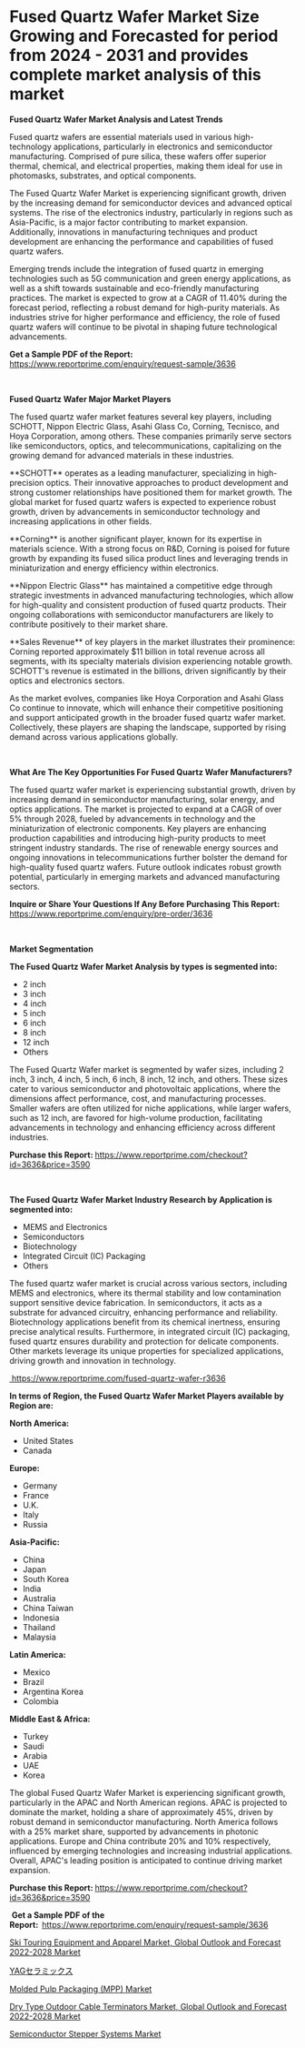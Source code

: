 <p><h1>Fused Quartz Wafer Market Size Growing and Forecasted for period from 2024 - 2031 and provides complete market analysis of this market</h1></p><p><strong>Fused Quartz Wafer Market Analysis and Latest Trends</strong></p>
<p><p>Fused quartz wafers are essential materials used in various high-technology applications, particularly in electronics and semiconductor manufacturing. Comprised of pure silica, these wafers offer superior thermal, chemical, and electrical properties, making them ideal for use in photomasks, substrates, and optical components. </p><p>The Fused Quartz Wafer Market is experiencing significant growth, driven by the increasing demand for semiconductor devices and advanced optical systems. The rise of the electronics industry, particularly in regions such as Asia-Pacific, is a major factor contributing to market expansion. Additionally, innovations in manufacturing techniques and product development are enhancing the performance and capabilities of fused quartz wafers.</p><p>Emerging trends include the integration of fused quartz in emerging technologies such as 5G communication and green energy applications, as well as a shift towards sustainable and eco-friendly manufacturing practices. The market is expected to grow at a CAGR of 11.40% during the forecast period, reflecting a robust demand for high-purity materials. As industries strive for higher performance and efficiency, the role of fused quartz wafers will continue to be pivotal in shaping future technological advancements.</p></p>
<p><strong>Get a Sample PDF of the Report:&nbsp;</strong> <a href="https://www.reportprime.com/enquiry/request-sample/3636">https://www.reportprime.com/enquiry/request-sample/3636</a></p>
<p>&nbsp;</p>
<p><strong>Fused Quartz Wafer Major Market Players</strong></p>
<p><p>The fused quartz wafer market features several key players, including SCHOTT, Nippon Electric Glass, Asahi Glass Co, Corning, Tecnisco, and Hoya Corporation, among others. These companies primarily serve sectors like semiconductors, optics, and telecommunications, capitalizing on the growing demand for advanced materials in these industries.</p><p>**SCHOTT** operates as a leading manufacturer, specializing in high-precision optics. Their innovative approaches to product development and strong customer relationships have positioned them for market growth. The global market for fused quartz wafers is expected to experience robust growth, driven by advancements in semiconductor technology and increasing applications in other fields.</p><p>**Corning** is another significant player, known for its expertise in materials science. With a strong focus on R&D, Corning is poised for future growth by expanding its fused silica product lines and leveraging trends in miniaturization and energy efficiency within electronics.</p><p>**Nippon Electric Glass** has maintained a competitive edge through strategic investments in advanced manufacturing technologies, which allow for high-quality and consistent production of fused quartz products. Their ongoing collaborations with semiconductor manufacturers are likely to contribute positively to their market share.</p><p>**Sales Revenue** of key players in the market illustrates their prominence: Corning reported approximately $11 billion in total revenue across all segments, with its specialty materials division experiencing notable growth. SCHOTT's revenue is estimated in the billions, driven significantly by their optics and electronics sectors.</p><p>As the market evolves, companies like Hoya Corporation and Asahi Glass Co continue to innovate, which will enhance their competitive positioning and support anticipated growth in the broader fused quartz wafer market. Collectively, these players are shaping the landscape, supported by rising demand across various applications globally.</p></p>
<p>&nbsp;</p>
<p><strong>What Are The Key Opportunities For Fused Quartz Wafer Manufacturers?</strong></p>
<p><p>The fused quartz wafer market is experiencing substantial growth, driven by increasing demand in semiconductor manufacturing, solar energy, and optics applications. The market is projected to expand at a CAGR of over 5% through 2028, fueled by advancements in technology and the miniaturization of electronic components. Key players are enhancing production capabilities and introducing high-purity products to meet stringent industry standards. The rise of renewable energy sources and ongoing innovations in telecommunications further bolster the demand for high-quality fused quartz wafers. Future outlook indicates robust growth potential, particularly in emerging markets and advanced manufacturing sectors.</p></p>
<p><strong>Inquire or Share Your Questions If Any Before Purchasing This Report:</strong> <a href="https://www.reportprime.com/enquiry/pre-order/3636">https://www.reportprime.com/enquiry/pre-order/3636</a></p>
<p>&nbsp;</p>
<p><strong>Market Segmentation</strong></p>
<p><strong>The Fused Quartz Wafer Market Analysis by types is segmented into:</strong></p>
<p><ul><li>2 inch</li><li>3 inch</li><li>4 inch</li><li>5 inch</li><li>6 inch</li><li>8 inch</li><li>12 inch</li><li>Others</li></ul></p>
<p><p>The Fused Quartz Wafer market is segmented by wafer sizes, including 2 inch, 3 inch, 4 inch, 5 inch, 6 inch, 8 inch, 12 inch, and others. These sizes cater to various semiconductor and photovoltaic applications, where the dimensions affect performance, cost, and manufacturing processes. Smaller wafers are often utilized for niche applications, while larger wafers, such as 12 inch, are favored for high-volume production, facilitating advancements in technology and enhancing efficiency across different industries.</p></p>
<p><strong>Purchase this Report:&nbsp;</strong><a href="https://www.reportprime.com/checkout?id=3636&price=3590">https://www.reportprime.com/checkout?id=3636&price=3590</a></p>
<p>&nbsp;</p>
<p><strong>The Fused Quartz Wafer Market Industry Research by Application is segmented into:</strong></p>
<p><ul><li>MEMS and Electronics</li><li>Semiconductors</li><li>Biotechnology</li><li>Integrated Circuit (IC) Packaging</li><li>Others</li></ul></p>
<p><p>The fused quartz wafer market is crucial across various sectors, including MEMS and electronics, where its thermal stability and low contamination support sensitive device fabrication. In semiconductors, it acts as a substrate for advanced circuitry, enhancing performance and reliability. Biotechnology applications benefit from its chemical inertness, ensuring precise analytical results. Furthermore, in integrated circuit (IC) packaging, fused quartz ensures durability and protection for delicate components. Other markets leverage its unique properties for specialized applications, driving growth and innovation in technology.</p></p>
<p><a href="https://www.reportprime.com/fused-quartz-wafer-r3636">&nbsp;https://www.reportprime.com/fused-quartz-wafer-r3636</a></p>
<p><strong>In terms of Region, the Fused Quartz Wafer Market Players available by Region are:</strong></p>
<p>
    <p> <strong> North America: </strong>
        <ul>
            <li>United States</li>
            <li>Canada</li>
        </ul>
        </p> 
    <p> <strong> Europe: </strong>
        <ul>
            <li>Germany</li>
            <li>France</li>
            <li>U.K.</li>
            <li>Italy</li>
            <li>Russia</li>
        </ul>
        </p> 
    <p> <strong> Asia-Pacific: </strong>
        <ul>
            <li>China</li>
            <li>Japan</li>
            <li>South Korea</li>
            <li>India</li>
            <li>Australia</li>
            <li>China Taiwan</li>
            <li>Indonesia</li>
            <li>Thailand</li>
            <li>Malaysia</li>
        </ul>
        </p> 
    <p> <strong> Latin America: </strong>
        <ul>
            <li>Mexico</li>
            <li>Brazil</li>
            <li>Argentina Korea</li>
            <li>Colombia</li>
        </ul>
        </p> 
    <p> <strong> Middle East & Africa: </strong>
        <ul>
            <li>Turkey</li>
            <li>Saudi</li>
            <li>Arabia</li>
            <li>UAE</li>
            <li>Korea</li>
        </ul>
    </p>
    </p>
<p><p>The global Fused Quartz Wafer Market is experiencing significant growth, particularly in the APAC and North American regions. APAC is projected to dominate the market, holding a share of approximately 45%, driven by robust demand in semiconductor manufacturing. North America follows with a 25% market share, supported by advancements in photonic applications. Europe and China contribute 20% and 10% respectively, influenced by emerging technologies and increasing industrial applications. Overall, APAC's leading position is anticipated to continue driving market expansion.</p></p>
<p><strong>Purchase this Report: </strong><a href="https://www.reportprime.com/checkout?id=3636&price=3590">https://www.reportprime.com/checkout?id=3636&price=3590</a></p>
<p>&nbsp;<strong>Get a Sample PDF of the Report:&nbsp;&nbsp;</strong><a href="https://www.reportprime.com/enquiry/request-sample/3636">https://www.reportprime.com/enquiry/request-sample/3636</a></p>
<p><strong></strong></p>
<p><p><a href="https://medium.com/@chloeconn57/the-ski-touring-equipment-and-apparel-market-global-outlook-and-forecast-2022-2028-market-is-bb06f1f6e730">Ski Touring Equipment and Apparel Market, Global Outlook and Forecast 2022-2028 Market</a></p><p><a href="https://medium.com/@barbarakss89/yag-ceramics-market-%E3%81%AF-%E3%82%B3%E3%82%B9%E3%83%88%E7%AE%A1%E7%90%86%E3%81%A8%E5%8A%B9%E7%8E%87%E5%90%91%E4%B8%8A%E3%82%92%E5%84%AA%E5%85%88%E3%81%97%E3%81%BE%E3%81%99-%E3%81%95%E3%82%89%E3%81%AB-%E5%A0%B1%E5%91%8A%E6%9B%B8%E3%81%AF%E5%B8%82%E5%A0%B4%E3%81%AE%E9%9C%80%E8%A6%81%E9%9D%A2%E3%81%A8%E4%BE%9B%E7%B5%A6%E9%9D%A2%E3%81%AE%E4%B8%A1%E6%96%B9%E3%82%92%E3%82%AB%E3%83%90%E3%83%BC%E3%81%97%E3%81%A6%E3%81%84%E3%81%BE%E3%81%99-yag-ceramics-%E5%B8%82%E5%A0%B4%E3%81%AF-2024-%E3%81%8B%E3%82%89-6-45ee9c7863f4">YAGセラミックス</a></p><p><a href="https://issuu.com/reportprime-2/docs/molded-pulp-packaging-mpp-market-si_0bb0231b4a6e36">Molded Pulp Packaging (MPP) Market</a></p><p><a href="https://medium.com/@chloeconn57/the-global-dry-type-outdoor-cable-terminators-market-global-outlook-and-forecast-2022-2028-855d82ed0d1f">Dry Type Outdoor Cable Terminators Market, Global Outlook and Forecast 2022-2028 Market</a></p><p><a href="https://github.com/ChiragRp1/Market-Research-Report-List-6/blob/main/semiconductor-stepper-systems-market.md">Semiconductor Stepper Systems Market</a></p></p>